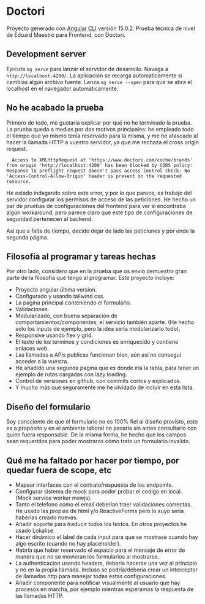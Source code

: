 # Doctori

Proyecto generado con [Angular CLI](https://github.com/angular/angular-cli) versión 15.0.2.
Prueba técnica de nivel de Eduard Maestro para Frontend, con Doctori.

## Development server

Ejecuta `ng serve` para lanzar el servidor de desarrollo. Navega a `http://localhost:4200/`.
La aplicación se recarga automaticamente si cambias algún archivo fuente.
Lanza `ng serve --open` para que se abra el localhost en el navegador automaticamente.

## No he acabado la prueba

  Primero de todo, me gustaría explicar por qué no he terminado la prueba.
  La prueba queda a medias por dos motivos principales: he empleado todo el tiempo que yo mismo tenía reservado para la misma, y me he atascado al hacer la llamada HTTP a vuestro servidor, ya que me rechaza el cross origin request.

      Access to XMLHttpRequest at 'https://www.doctori.com/coche/brands' from origin 'http://localhost:4200' has been blocked by CORS policy: Response to preflight request doesn't pass access control check: No 'Access-Control-Allow-Origin' header is present on the requested resource.

  He estado indagando sobre este error, y por lo que parece, es trabajo del servidor configurar los permisos de acceso de las peticiones.
  He hecho un par de pruebas de configuraciones del frontend para ver si encontraba algún workaround, pero parece claro que este tipo de configuraciones de seguridad pertenecen al backend.

  Así que a falta de tiempo, decido dejar de lado las peticiones y por ende la segunda página.

## Filosofía al programar y tareas hechas

  Por otro lado, considero que en la prueba que os envío demuestro gran parte de la filosofía que tengo al programar. Este proyecto incluye:

- Proyecto angular última version.
- Configurado y usando tailwind css.
- La pagina principal conteniendo el formulario.
- Validaciones.
- Modularizado, con buena separación de comportamientos/componentes, el servicio también aparte.
    (He hecho solo los inputs de ejemplo, pero la idea sería modularizarlo todo).
- Responsive usando flex y grid.
- El texto de los terminos y condiciones es enriquecido y contiene enlaces web.
- Las llamadas a APIs publicas funcionan bien, aún así no conseguí acceder a la vuestra.
- He añadido una segunda pagina que es donde iría la tabla, para tener un ejemplo de rutas
    cargadas con lazy loading.
- Control de versiones en github, con commits cortos y explicados.
- Y mucho más que seguramente me he olvidado de incluír en esta lista.

## Diseño del formulario

  Soy consciente de que el formulario no es 100% fiel al diseño provisto, esto es a propósito y en el ambiente laboral no pasaría sin antes consultarlo con quien fuera responsable.
  De la misma forma, he hecho que los campos sean requeridos para poder mostraros cómo trato un formulario invalido.

## Qué me ha faltado por hacer por tiempo, por quedar fuera de scope, etc

- Mapear interfaces con el contrato/respuesta de los endpoints.
- Configurar sistema de mock para poder probar el codigo en local. (Mock service worker mswjs).
- Tanto el telefono como el email deberían traer validaciones correctas.
    He usado las propias de html y/o ReactiveForms pero lo suyo sería haberlas creado nuevas.
- Añadir soporte para traducir todos los textos. En otros proyectos he usado Lokalise.
- Hacer dinámico el label de cada input para que se mostrase cuando hay algo escrito (cuando no hay
    placeholder).
- Habría que haber reservado el espacio para el mensaje de error de manera que no se movieran los formularios al mostrarse.
- La authenticacion usando headers, debería hacerse una vez al principio y no en la propia llamada. Incluso se podría/debería crear un interceptor de llamadas http para manejar todas estas configuraciones.
- Añadir componente para notificar visualmente al usuario que hay procesos en marcha, por ejemplo mientras esperamos la respuesta de las llamadas HTTP.
